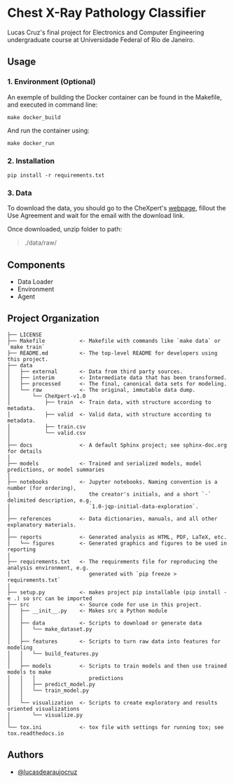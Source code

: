 # Chest X-Ray Pathology Classifier

Lucas Cruz's final project for Electronics and Computer Engineering undergraduate course at Universidade Federal of Rio de Janeiro.

## Usage
### **1. Environment** (Optional)

An exemple of building the Docker container can be found in the Makefile, and executed in command line:
```
make docker_build
```
And run the container using:
```
make docker_run
```

### **2. Installation**
```
pip install -r requirements.txt
```

### **3. Data**

To download the data, you should go to the CheXpert's [webpage](https://stanfordmlgroup.github.io/competitions/chexpert/), fillout the Use Agreement and wait for the email with the download link.

Once downloaded, unzip folder to path:
> ./data/raw/


## Components
- Data Loader
- Environment
- Agent

## Project Organization


    ├── LICENSE
    ├── Makefile           <- Makefile with commands like `make data` or `make train`
    ├── README.md          <- The top-level README for developers using this project.
    ├── data
    │   ├── external       <- Data from third party sources.
    │   ├── interim        <- Intermediate data that has been transformed.
    │   ├── processed      <- The final, canonical data sets for modeling.
    │   └── raw            <- The original, immutable data dump.
    │       └── CheXpert-v1.0
    │           ├── train  <- Train data, with structure according to metadata.
    │           ├── valid  <- Valid data, with structure according to metadata.
    │           ├── train.csv
    │           └── valid.csv
    │
    ├── docs               <- A default Sphinx project; see sphinx-doc.org for details
    │
    ├── models             <- Trained and serialized models, model predictions, or model summaries
    │
    ├── notebooks          <- Jupyter notebooks. Naming convention is a number (for ordering),
    │                         the creator's initials, and a short `-` delimited description, e.g.
    │                         `1.0-jqp-initial-data-exploration`.
    │
    ├── references         <- Data dictionaries, manuals, and all other explanatory materials.
    │
    ├── reports            <- Generated analysis as HTML, PDF, LaTeX, etc.
    │   └── figures        <- Generated graphics and figures to be used in reporting
    │
    ├── requirements.txt   <- The requirements file for reproducing the analysis environment, e.g.
    │                         generated with `pip freeze > requirements.txt`
    │
    ├── setup.py           <- makes project pip installable (pip install -e .) so src can be imported
    ├── src                <- Source code for use in this project.
    │   ├── __init__.py    <- Makes src a Python module
    │   │
    │   ├── data           <- Scripts to download or generate data
    │   │   └── make_dataset.py
    │   │
    │   ├── features       <- Scripts to turn raw data into features for modeling
    │   │   └── build_features.py
    │   │
    │   ├── models         <- Scripts to train models and then use trained models to make
    │   │   │                 predictions
    │   │   ├── predict_model.py
    │   │   └── train_model.py
    │   │
    │   └── visualization  <- Scripts to create exploratory and results oriented visualizations
    │       └── visualize.py
    │
    └── tox.ini            <- tox file with settings for running tox; see tox.readthedocs.io



## Authors

- [@lucasdearaujocruz](https://github.com/lucasdearaujocruz)

